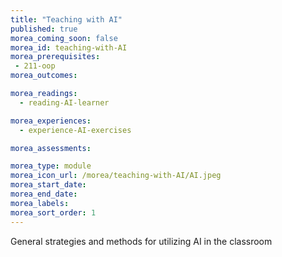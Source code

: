 ```yaml
---
title: "Teaching with AI"
published: true
morea_coming_soon: false
morea_id: teaching-with-AI
morea_prerequisites:
 - 211-oop
morea_outcomes:

morea_readings:
  - reading-AI-learner

morea_experiences:
  - experience-AI-exercises

morea_assessments:

morea_type: module
morea_icon_url: /morea/teaching-with-AI/AI.jpeg
morea_start_date:
morea_end_date:
morea_labels:
morea_sort_order: 1
---
```


General strategies and methods for utilizing AI in the classroom
